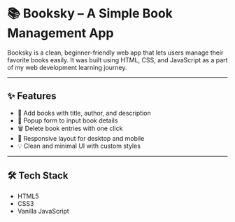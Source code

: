 # 📚 Booksky – A Simple Book Management App

Booksky is a clean, beginner-friendly web app that lets users manage their favorite books easily. It was built using HTML, CSS, and JavaScript as a part of my web development learning journey.

---

## ✨ Features

- 📖 Add books with title, author, and description
- 🎯 Popup form to input book details
- 🗑️ Delete book entries with one click
- 🧩 Responsive layout for desktop and mobile
- 💡 Clean and minimal UI with custom styles

---


## 🛠️ Tech Stack

- HTML5
- CSS3
- Vanilla JavaScript

